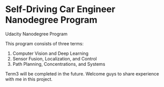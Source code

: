 # Self-Driving Car Engineer Nanodegree Program 
Udacity Nanodegree Program

This program consists of three terms:
1. Computer Vision and Deep Learning
2. Sensor Fusion, Localization, and Control
3. Path Planning, Concentrations, and Systems 

Term3 will be completed in the future. Welcome guys to share experience with me in this project.   
